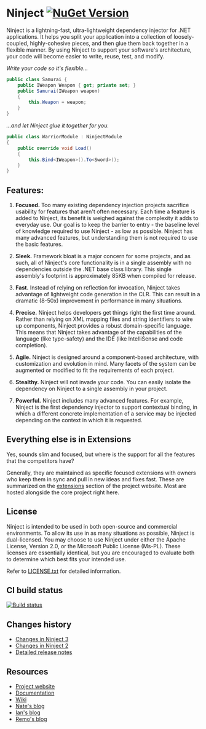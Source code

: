 # Ninject [![NuGet Version](http://img.shields.io/nuget/v/Ninject.svg?style=flat)](https://www.nuget.org/packages/Ninject/) 
Ninject is a lightning-fast, ultra-lightweight dependency injector for .NET applications. It helps you split your
application into a collection of loosely-coupled, highly-cohesive pieces, and then glue them back together in a
flexible manner. By using Ninject to support your software's architecture, your code will become easier to write,
reuse, test, and modify.

*Write your code so it's flexible...*
```C#
public class Samurai {
    public IWeapon Weapon { get; private set; }
    public Samurai(IWeapon weapon) 
    {
        this.Weapon = weapon;
    }
}
```
*...and let Ninject glue it together for you.*
```C#
public class WarriorModule : NinjectModule
{
    public override void Load() 
    {
        this.Bind<IWeapon>().To<Sword>();
    }
}
```

## Features:

1. **Focused.** Too many existing dependency injection projects sacrifice usability for features that aren't often necessary.
   Each time a feature is added to Ninject, its benefit is weighed against the complexity it adds to everyday use. Our goal
   is to keep the barrier to entry - the baseline level of knowledge required to use Ninject - as low as possible. Ninject
   has many advanced features, but understanding them is not required to use the basic features.
   
2. **Sleek.** Framework bloat is a major concern for some projects, and as such, all of Ninject's core functionality is in a
   single assembly with no dependencies outside the .NET base class library. This single assembly's footprint is approximately
   85KB when compiled for release.
   
3. **Fast.** Instead of relying on reflection for invocation, Ninject takes advantage of lightweight code generation in the CLR.
   This can result in a dramatic (8-50x) improvement in performance in many situations.
   
4. **Precise.** Ninject helps developers get things right the first time around. Rather than relying on XML mapping files and
   string identifiers to wire up components, Ninject provides a robust domain-specific language. This means that Ninject
   takes advantage of the capabilities of the language (like type-safety) and the IDE (like IntelliSense and code completion).
   
5. **Agile.** Ninject is designed around a component-based architecture, with customization and evolution in mind. Many facets
   of the system can be augmented or modified to fit the requirements of each project.
   
6. **Stealthy.** Ninject will not invade your code. You can easily isolate the dependency on Ninject to a single assembly in
   your project.
   
7. **Powerful.** Ninject includes many advanced features. For example, Ninject is the first dependency injector to support
   contextual binding, in which a different concrete implementation of a service may be injected depending on the context in
   which it is requested.

## Everything else is in Extensions

Yes, sounds slim and focused, but where is the support for all the features that the competitors have? 

Generally, they are maintained as specific focused extensions with owners who keep them in sync and pull in new ideas and fixes fast. These are summarized on the [extensions](http://ninject.org/extensions) section of the project website. Most are hosted alongside the core project right here.

## License
Ninject is intended to be used in both open-source and commercial environments. To allow its use in as many
situations as possible, Ninject is dual-licensed. You may choose to use Ninject under either the Apache License,
Version 2.0, or the Microsoft Public License (Ms-PL). These licenses are essentially identical, but you are
encouraged to evaluate both to determine which best fits your intended use.

Refer to [LICENSE.txt](https://github.com/ninject/ninject/blob/master/LICENSE.txt) for detailed information.

## CI build status
[![Build status](https://ci.appveyor.com/api/projects/status/78vd2lxcbcoky84s/branch/master?svg=true)](https://ci.appveyor.com/project/scott-xu/ninject/branch/master)

## Changes history
- [Changes in Ninject 3](https://github.com/ninject/ninject/wiki/Changes-in-Ninject-3)
- [Changes in Ninject 2](https://github.com/ninject/ninject/wiki/Changes-in-Ninject-2)
- [Detailed release notes](https://github.com/ninject/ninject/blob/master/ReleaseNotes.md)

## Resources
- [Project website](http://ninject.org/)
- [Documentation](http://ninject.org/learn)
- [Wiki](https://github.com/ninject/ninject/wiki)
- [Nate's blog](http://kohari.org/)
- [Ian's blog](http://innovatian.com/)
- [Remo's blog](http://www.planetgeek.ch/author/remo-gloor/)
